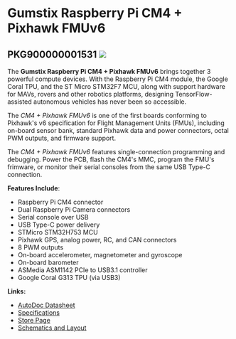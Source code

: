 # Gumstix Raspberry Pi CM4 + Pixhawk FMUv6
## PKG900000001531 ![][thumbnail]

The **Gumstix Raspberry Pi CM4 + Pixhawk FMUv6** brings together 3 powerful compute devices.  With the Raspberry Pi CM4 module, the Google Coral TPU, and the ST Micro STM32F7 MCU, along with support hardware for MAVs, rovers and other robotics platforms,  designing TensorFlow-assisted autonomous vehicles has never been so accessible.

The *CM4 + Pixhawk FMUv6* is one of the first boards conforming to Pixhawk's v6 specification for Flight Management Units (FMUs), including on-board sensor bank, standard Pixhawk data and power connectors, octal PWM outputs, and firmware support.

The *CM4 + Pixhawk FMUv6* features single-connection programming and debugging.  Power the PCB, flash the CM4's MMC, program the FMU's frimware, or monitor their serial consoles from the same USB Type-C connection.

__Features Include__:
* Raspberry Pi CM4 connector
* Dual Raspberry Pi Camera connectors
* Serial console over USB
* USB Type-C power delivery
* STMicro STM32H753 MCU
* Pixhawk GPS, analog power, RC, and CAN connectors
* 8 PWM outputs
* On-board accelerometer, magnetometer and gyroscope
* On-board barometer
* ASMedia ASM1142 PCIe to USB3.1 controller
* Google Coral G313 TPU (via USB3)

__Links:__
* [AutoDoc Datasheet][autodoc]
* [Specifications][spec]
* [Store Page][store]
* [Schematics and Layout][hardware]

[thumbnail]: about:blank
[autodoc]: PKG900000001531_AutoDoc.pdf
[spec]: PKG900000001531_SpecSheet.pdf
[store]: https://store.gumstix.com/cm4-pixhawk6-mini/
[hardware]: hardware/hardware.md
[firmware]: firmware/firmware.md
